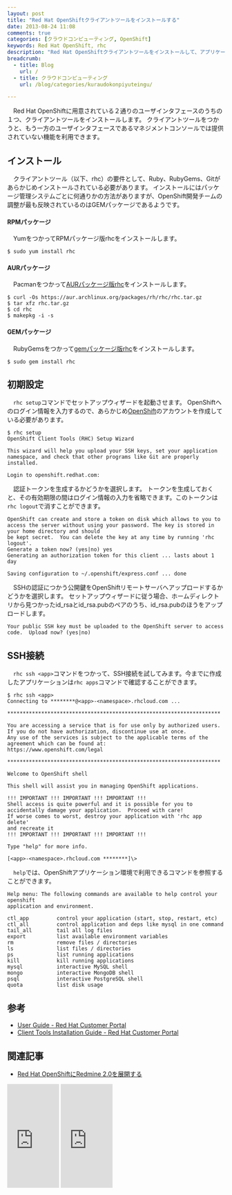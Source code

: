 ```yaml
---
layout: post
title: "Red Hat OpenShiftクライアントツールをインストールする"
date: 2013-08-24 11:08
comments: true
categories: [クラウドコンピューティング, OpenShift]
keywords: Red Hat OpenShift, rhc
description: "Red Hat OpenShiftクライアントツールをインストールして、アプリケーションのギアへSSH接続する手引きです。"
breadcrumb:
  - title: Blog
    url: /
  - title: クラウドコンピューティング
    url: /blog/categories/kuraudokonpiyuteingu/

---
```


　Red Hat OpenShiftに用意されている２通りのユーザインタフェースのうちの１つ、クライアントツールをインストールします。
クライアントツールをつかうと、もう一方のユーザインタフェースであるマネジメントコンソールでは提供されていない機能を利用できます。<!-- more -->

## インストール

　クライアントツール（以下、rhc）の要件として、Ruby、RubyGems、Gitがあらかじめインストールされている必要があります。
インストールにはパッケージ管理システムごとに何通りかの方法がありますが、OpenShift開発チームの調整が最も反映されているのはGEMパッケージであるようです。

#### RPMパッケージ

　YumをつかってRPMパッケージ版rhcをインストールします。

    $ sudo yum install rhc

#### AURパッケージ

　Pacmanをつかって[AURパッケージ版rhc](https://aur.archlinux.org/packages/rhc/)をインストールします。

    $ curl -Os https://aur.archlinux.org/packages/rh/rhc/rhc.tar.gz
    $ tar xfz rhc.tar.gz
    $ cd rhc
    $ makepkg -i -s

#### GEMパッケージ

　RubyGemsをつかって[gemパッケージ版rhc](http://rubygems.org/gems/rhc)をインストールします。

    $ sudo gem install rhc

## 初期設定

　`rhc setup`コマンドでセットアップウィザードを起動させます。
OpenShiftへのログイン情報を入力するので、あらかじめ[OpenShift](http://openshift.redhat.com/)のアカウントを作成している必要があります。

    $ rhc setup
    OpenShift Client Tools (RHC) Setup Wizard

    This wizard will help you upload your SSH keys, set your application namespace, and check that other programs like Git are properly installed.

    Login to openshift.redhat.com: 

　認証トークンを生成するかどうかを選択します。
トークンを生成しておくと、その有効期限の間はログイン情報の入力を省略できます。このトークンは`rhc logout`で消すことができます。

    OpenShift can create and store a token on disk which allows to you to access the server without using your password. The key is stored in your home directory and should
    be kept secret.  You can delete the key at any time by running 'rhc logout'.
    Generate a token now? (yes|no) yes
    Generating an authorization token for this client ... lasts about 1 day

    Saving configuration to ~/.openshift/express.conf ... done

　SSHの認証につかう公開鍵をOpenShiftリモートサーバへアップロードするかどうかを選択します。
セットアップウィザードに従う場合、ホームディレクトリから見つかったid_rsaとid_rsa.pubのペアのうち、id_rsa.pubのほうをアップロードします。

    Your public SSH key must be uploaded to the OpenShift server to access code.  Upload now? (yes|no) 

## SSH接続

　`rhc ssh <app>`コマンドをつかって、SSH接続を試してみます。今までに作成したアプリケーションは`rhc apps`コマンドで確認することができます。

    $ rhc ssh <app>
    Connecting to ********@<app>-<namespace>.rhcloud.com ...

    *********************************************************************

    You are accessing a service that is for use only by authorized users.
    If you do not have authorization, discontinue use at once.
    Any use of the services is subject to the applicable terms of the
    agreement which can be found at:
    https://www.openshift.com/legal

    *********************************************************************

    Welcome to OpenShift shell

    This shell will assist you in managing OpenShift applications.

    !!! IMPORTANT !!! IMPORTANT !!! IMPORTANT !!!
    Shell access is quite powerful and it is possible for you to
    accidentally damage your application.  Proceed with care!
    If worse comes to worst, destroy your application with 'rhc app delete'
    and recreate it
    !!! IMPORTANT !!! IMPORTANT !!! IMPORTANT !!!

    Type "help" for more info.

    [<app>-<namespace>.rhcloud.com ********]\>

　`help`では、OpenShiftアプリケーション環境で利用できるコマンドを参照することができます。

    Help menu: The following commands are available to help control your openshift
    application and environment.

    ctl_app         control your application (start, stop, restart, etc)
    ctl_all         control application and deps like mysql in one command
    tail_all        tail all log files
    export          list available environment variables
    rm              remove files / directories
    ls              list files / directories
    ps              list running applications
    kill            kill running applications
    mysql           interactive MySQL shell
    mongo           interactive MongoDB shell
    psql            interactive PostgreSQL shell
    quota           list disk usage

## 参考

- [User Guide - Red Hat Customer Portal](https://access.redhat.com/site/documentation/en-US/OpenShift_Online/2.0/html/User_Guide/index.html)
- [Client Tools Installation Guide - Red Hat Customer Portal](https://access.redhat.com/site/documentation/en-US/OpenShift_Online/2.0/html/Client_Tools_Installation_Guide/index.html)

## 関連記事

- [Red Hat OpenShiftにRedmine 2.0を展開する](/blog/2013/08/24/deploying-redmine-2-dot-0-on-openshift/)

<iframe src="http://rcm-fe.amazon-adsystem.com/e/cm?lt1=_top&bc1=000000&IS2=1&bg1=FFFFFF&fc1=000000&lc1=0000FF&t=seijimomotobl-22&o=9&p=8&l=as4&m=amazon&f=ifr&ref=ss_til&asins=4798121622" style="width:120px;height:240px;" scrolling="no" marginwidth="0" marginheight="0" frameborder="0"></iframe>
<iframe src="http://rcm-fe.amazon-adsystem.com/e/cm?lt1=_top&bc1=000000&IS2=1&bg1=FFFFFF&fc1=000000&lc1=0000FF&t=seijimomotobl-22&o=9&p=8&l=as4&m=amazon&f=ifr&ref=ss_til&asins=4798034401" style="width:120px;height:240px;" scrolling="no" marginwidth="0" marginheight="0" frameborder="0"></iframe>
